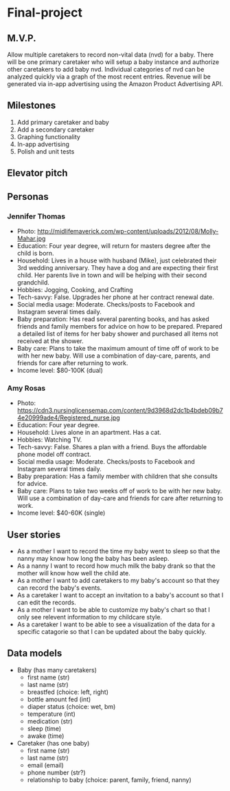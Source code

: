 # Final-project

## M.V.P.
Allow multiple caretakers to record non-vital data (nvd) for a baby. There will
be one primary caretaker who will setup a baby instance and authorize other caretakers
to add baby nvd. Individual categories of nvd can be analyzed quickly via a graph
of the most recent entries. Revenue will be generated via in-app advertising using
the Amazon Product Advertising API.

## Milestones
1. Add primary caretaker and baby
2. Add a secondary caretaker
3. Graphing functionality
4. In-app advertising
5. Polish and unit tests

## Elevator pitch

## Personas
### Jennifer Thomas
- Photo: http://midlifemaverick.com/wp-content/uploads/2012/08/Molly-Mahar.jpg
- Education: Four year degree, will return for masters degree after the child is born.
- Household: Lives in a house with husband (Mike), just celebrated their 3rd wedding
             anniversary. They have a dog and are expecting their first child. Her
             parents live in town and will be helping with their second grandchild.
- Hobbies: Jogging, Cooking, and Crafting
- Tech-savvy: False. Upgrades her phone at her contract renewal date.
- Social media usage: Moderate. Checks/posts to Facebook and Instagram several times daily.
- Baby preparation: Has read several parenting books, and has asked friends and
                    family members for advice on how to be prepared. Prepared a
                    detailed list of items for her baby shower and purchased all
                    items not received at the shower.
- Baby care: Plans to take the maximum amount of time off of work to be with her
             new baby. Will use a combination of day-care, parents, and friends
             for care after returning to work.
- Income level: $80-100K (dual)

### Amy Rosas
- Photo: https://cdn3.nursinglicensemap.com/content/9d3968d2dc1b4bdeb09b74e20999ade4/Registered_nurse.jpg
- Education: Four year degree.
- Household: Lives alone in an apartment. Has a cat.
- Hobbies: Watching TV.
- Tech-savvy: False. Shares a plan with a friend. Buys the affordable phone model
              off contract.
- Social media usage: Moderate. Checks/posts to Facebook and Instagram several times daily.
- Baby preparation: Has a family member with children that she consults for advice.
- Baby care: Plans to take two weeks off of work to be with her new baby. Will
             use a combination of day-care and friends for care after returning to work.
- Income level: $40-60K (single)

## User stories
- As a mother I want to record the time my baby went to sleep so that the nanny may know how long the baby has been asleep.
- As a nanny I want to record how much milk the baby drank so that the mother will know how well the child ate.
- As a mother I want to add caretakers to my baby's account so that they can record the baby's events.
- As a caretaker I want to accept an invitation to a baby's account so that I can edit the records.
- As a mother I want to be able to customize my baby's chart so that I only see relevent information to my childcare style.
- As a caretaker I want to be able to see a visualization of the data for a specific catagorie so that I can be updated about the baby quickly.

## Data models
- Baby (has many caretakers)
  - first name (str)
  - last name (str)
  - breastfed (choice: left, right)
  - bottle amount fed (int)
  - diaper status (choice: wet, bm)
  - temperature (int)
  - medication (str)
  - sleep (time)
  - awake (time)
- Caretaker (has one baby)
  - first name (str)
  - last name (str)
  - email (email)
  - phone number (str?)
  - relationship to baby (choice: parent, family, friend, nanny)
